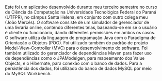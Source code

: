 Este foi um aplicativo desenvolvido durante meu terceiro semestre no curso de Ciência da Computação na Universidade Tecnológica Federal do Paraná (UTFPR), no câmpus Santa Helena, em conjunto com outro colega meu (João Mercês). O software consiste de um simulador de gerenciador de uma livraria online,
contendo diferentes telas, baseando-se em se o usuário é cliente ou funcionário, dando diferentes permissões em ambos os casos. O software utiliza da linguagem de programação Java com o Paradigma de Orientação a Objetos (POO). Foi utilizado também do 
padrão de projeto Model-View-Controller (MVC) para o desenvolvimento do software. Foi também utilizado do gerenciador de dependências Maven para fazer uso de dependências como o JPAModelgen, para mapeamento dos Value Objects, e o Hibernate, para conexão com o banco de dados.
Para a persistência dos dados, foi utilizado do banco de dados MySQL por meio do MySQL Workbench.
